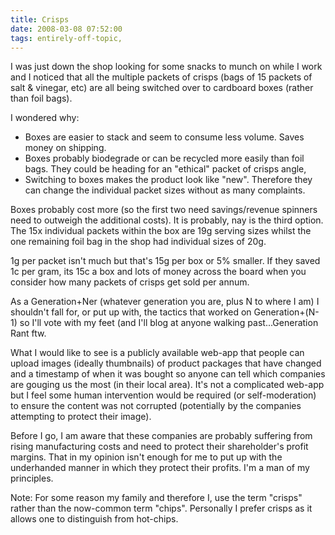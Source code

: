 ```yaml
---
title: Crisps
date: 2008-03-08 07:52:00
tags: entirely-off-topic, 
---
```

I was just down the shop looking for some snacks to munch on while I work and I noticed that all the multiple packets of crisps (bags of 15 packets of salt &amp; vinegar, etc) are all being switched over to cardboard boxes (rather than foil bags).

I wondered why:


 - Boxes are easier to stack and seem to consume less volume. Saves money on shipping.
 - Boxes probably biodegrade or can be recycled more easily than foil bags. They could be heading for an "ethical" packet of crisps angle,<br />
 - Switching to boxes makes the product look like "new". Therefore they can change the individual packet sizes without as many complaints.

Boxes probably cost more (so the first two need savings/revenue spinners need to outweigh the additional costs). It is probably, nay is the third option. The 15x individual packets within the box are 19g serving sizes whilst the one remaining foil bag in the shop had individual sizes of 20g.

1g per packet isn't much but that's 15g per box or 5% smaller. If they saved 1c per gram, its 15c a box and lots of money across the board when you consider how many packets of crisps get sold per annum.

As a Generation+Ner (whatever generation you are, plus N to where I am) I shouldn't fall for, or put up with, the tactics that worked on Generation+(N-1) so I'll vote with my feet (and I'll blog at anyone walking past...Generation Rant ftw.

What I would like to see is a publicly available web-app that people can upload images (ideally thumbnails) of product packages that have changed and a timestamp of when it was bought so anyone can tell which companies are gouging us the most (in their local area). It's not a complicated web-app but I feel some human intervention would be required (or self-moderation) to ensure the content was not corrupted (potentially by the companies attempting to protect their image).

Before I go, I am aware that these companies are probably suffering from rising manufacturing costs and need to protect their shareholder's profit margins. That in my opinion isn't enough for me to put up with the underhanded manner in which they protect their profits. I'm a man of my principles.

Note: For some reason my family and therefore I, use the term "crisps" rather than the now-common term "chips". Personally I prefer crisps as it allows one to distinguish from hot-chips.